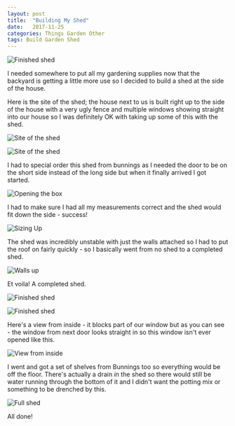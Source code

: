 ```yaml
---
layout: post
title:  "Building My Shed"
date:   2017-11-25
categories: Things Garden Other
tags: Build Garden Shed
---
```


![Finished shed](/images/shed/06_finished.jpg)

I needed somewhere to put all my gardening supplies now that the backyard is getting a little more use so I decided to build a shed at the side of the house.

<!--more-->

Here is the site of the shed; the house next to us is built right up to the side of the house with a very ugly fence and multiple windows showing straight into our house so I was definitely OK with taking up some of this with the shed.

![Site of the shed](/images/shed/01_shed_site.jpg)

![Site of the shed](/images/shed/02_shed_site.jpg)

I had to special order this shed from bunnings as I needed the door to be on the short side instead of the long side but when it finally arrived I got started.

![Opening the box](/images/shed/03_open_box.jpg)

I had to make sure I had all my measurements correct and the shed would fit down the side - success!

![Sizing Up](/images/shed/04_sizing_up.jpg)

The shed was incredibly unstable with just the walls attached so I had to put the roof on fairly quickly - so I basically went from no shed to a completed shed.

![Walls up](/images/shed/05_walls.jpg)

Et voila! A completed shed.

![Finished shed](/images/shed/06_finished.jpg)

![Finished shed](/images/shed/07_finished.jpg)

Here's a view from inside - it blocks part of our window but as you can see - the window from next door looks straight in so this window isn't ever opened like this.

![View from inside](/images/shed/08_inside_view.jpg)

I went and got a set of shelves from Bunnings too so everything would be off the floor. There's actually a drain _in_ the shed so there would still be water running through the bottom of it and I didn't want the potting mix or something to be drenched by this.

![Full shed](/images/shed/09_full_shed.jpg)

All done!